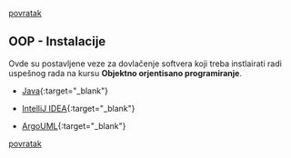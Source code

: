 [povratak](/README.md)

## OOP - Instalacije

Ovde su postavljene veze za dovlačenje softvera koji treba instlairati radi uspešnog rada na kursu **Objektno orjentisano programiranje**.

* [Java](https://java.com/en/download/){:target="_blank"} 

* [IntelliJ IDEA](https://www.jetbrains.com/idea/download/){:target="_blank"}

* [ArgoUML](http://argouml.tigris.org/){:target="_blank"}

[povratak](/README.md)